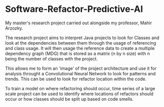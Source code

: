 # Software-Refactor-Predictive-AI
My master's research project carried out alongside my professor, Mahir Arzozky.



The research project aims to interpret Java projects to look for Classes and look at the dependencies between them through the usage of referencing and class usage.
It will then usage the reference data to create a multiple dependency graph (MDG) that is stored as a matrix (n by n size) with n being the number of classes with the project.

This allows me to form an 'image' of the project architecture and use it for analysis throught a Convolutional Neural Network to look for patterns and trends.
This can be used to look for refactor location within the code.

To train a model on where refactoring should occur, time series of a large scale project can be used to identify where locations of refactors should occur or how classes should be split up based on code smells.
